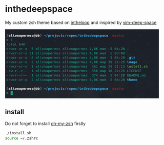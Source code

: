 # inthedeepspace

My custom zsh theme based on
[intheloop](https://github.com/ohmyzsh/ohmyzsh/wiki/Themes#user-content-intheloop)
and inspired by
[vim-deep-space](https://github.com/tyrannicaltoucan/vim-deep-space)

![screenshot.png](image/screenshot.png)

## install

Do not forget to install [oh-my-zsh](https://ohmyz.sh/) firstly

```sh
./install.sh
source ~/.zshrc
```

